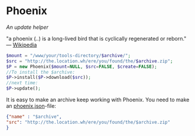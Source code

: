 # Phoenix
*An update helper*

"a phoenix (..) is a long-lived bird that is cyclically regenerated or reborn." &mdash; [Wikipedia](http://en.wikipedia.org/wiki/Phoenix_%28mythology%29)

```php
$mount = "/www/your/tools-directory/$archive/";
$src = "http://the.location.wh/ere/you/found/the/$archive.zip";
$P = new Phoenix($mount=NULL, $src=FALSE, $create=FALSE);
//To install the $archive:
$P->install($P->download($src));
//next time:
$P->update();
```

It is easy to make an archive keep working with Phoenix. You need to make an [phoenix.json](./phoenix.json)-file:
```json
{"name" : "$archive",
"src": "http://the.location.wh/ere/you/found/the/$archive.zip"
}
```